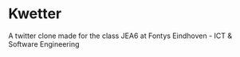 # Kwetter
A twitter clone made for the class JEA6 at Fontys Eindhoven - ICT &amp; Software Engineering
